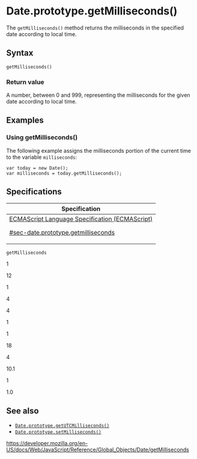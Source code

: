 # Date.prototype.getMilliseconds()

The `getMilliseconds()` method returns the milliseconds in the specified date according to local time.

## Syntax

    getMilliseconds()

### Return value

A number, between 0 and 999, representing the milliseconds for the given date according to local time.

## Examples

### Using getMilliseconds()

The following example assigns the milliseconds portion of the current time to the variable `milliseconds`:

    var today = new Date();
    var milliseconds = today.getMilliseconds();

## Specifications

<table><thead><tr class="header"><th>Specification</th></tr></thead><tbody><tr class="odd"><td><a href="https://tc39.es/ecma262/#sec-date.prototype.getmilliseconds">ECMAScript Language Specification (ECMAScript) 
<br/>


<span class="small">#sec-date.prototype.getmilliseconds</span></a></td></tr></tbody></table>

`getMilliseconds`

1

12

1

4

4

1

1

18

4

10.1

1

1.0

## See also

-   [`Date.prototype.getUTCMilliseconds()`](getutcmilliseconds)
-   [`Date.prototype.setMilliseconds()`](setmilliseconds)

<a href="https://developer.mozilla.org/en-US/docs/Web/JavaScript/Reference/Global_Objects/Date/getMilliseconds" class="_attribution-link">https://developer.mozilla.org/en-US/docs/Web/JavaScript/Reference/Global_Objects/Date/getMilliseconds</a>
